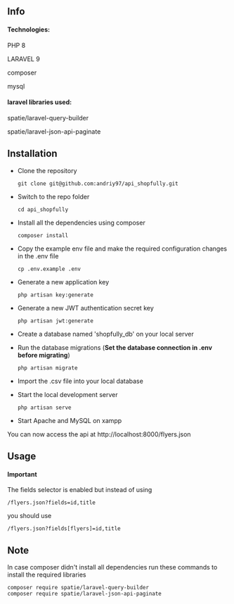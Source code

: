 ## Info
#### Technologies:

PHP 8 

LARAVEL 9

composer

mysql



#### laravel libraries used:

spatie/laravel-query-builder

spatie/laravel-json-api-paginate

## Installation 

- Clone the repository

      git clone git@github.com:andriy97/api_shopfully.git

- Switch to the repo folder

      cd api_shopfully

- Install all the dependencies using composer

      composer install

- Copy the example env file and make the required configuration changes in the .env file

      cp .env.example .env

- Generate a new application key

      php artisan key:generate

- Generate a new JWT authentication secret key

      php artisan jwt:generate
    
- Create a database named 'shopfully_db' on your local server 
   

- Run the database migrations (**Set the database connection in .env before migrating**)

      php artisan migrate
    
- Import the .csv file into your local database 
    

- Start the local development server

      php artisan serve

- Start Apache and MySQL on xampp

    
    
You can now access the api at http://localhost:8000/flyers.json


## Usage

#### Important
The fields selector is enabled but instead of using 

    /flyers.json?fields=id,title
    
you should use 

    /flyers.json?fields[flyers]=id,title


## Note
In case composer didn't install all dependencies run these commands to install the required libraries

    composer require spatie/laravel-query-builder
    composer require spatie/laravel-json-api-paginate

 
